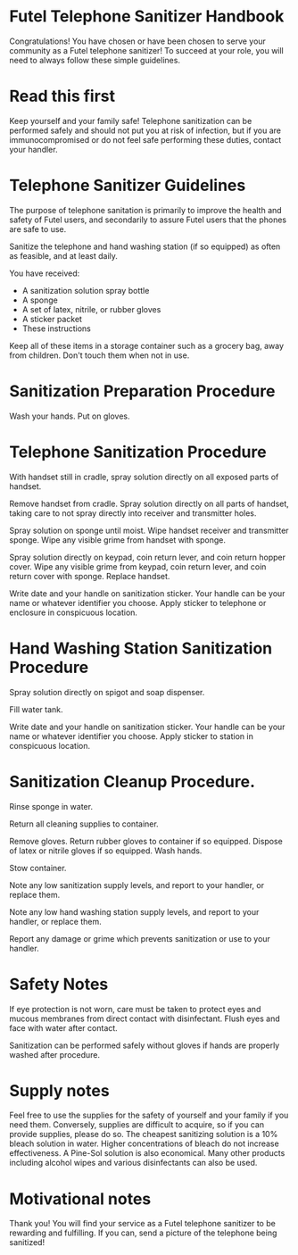 Futel Telephone Sanitizer Handbook
==

Congratulations! You have chosen or have been chosen to serve your community as a Futel telephone sanitizer! To succeed at your role, you will need to always follow these simple guidelines.

# Read this first

Keep yourself and your family safe! Telephone sanitization can be performed safely and should not put you at risk of infection, but if you are immunocompromised or do not feel safe performing these duties, contact your handler.

# Telephone Sanitizer Guidelines

The purpose of telephone sanitation is primarily to improve the health and safety of Futel users, and secondarily to assure Futel users that the phones are safe to use.

Sanitize the telephone and hand washing station (if so equipped) as often as feasible, and at least daily.

You have received:
- A sanitization solution spray bottle
- A sponge
- A set of latex, nitrile, or rubber gloves
- A sticker packet
- These instructions

Keep all of these items in a storage container such as a grocery bag, away from children. Don't touch them when not in use.

# Sanitization Preparation Procedure

Wash your hands. Put on gloves.

# Telephone Sanitization Procedure

With handset still in cradle, spray solution directly on all exposed parts of handset.

Remove handset from cradle. Spray solution directly on all parts of handset, taking care to not spray directly into receiver and transmitter holes.

Spray solution on sponge until moist. Wipe handset receiver and transmitter sponge. Wipe any visible grime from handset with sponge.

Spray solution directly on keypad, coin return lever, and coin return hopper cover. Wipe any visible grime from keypad, coin return lever, and coin return cover with sponge. Replace handset.

Write date and your handle on sanitization sticker. Your handle can be your name or whatever identifier you choose.  Apply sticker to telephone or enclosure in conspicuous location.

# Hand Washing Station Sanitization Procedure

Spray solution directly on spigot and soap dispenser.

Fill water tank.

Write date and your handle on sanitization sticker. Your handle can be your name or whatever identifier you choose. Apply sticker to station in conspicuous location.

# Sanitization Cleanup Procedure.

Rinse sponge in water.

Return all cleaning supplies to container.

Remove gloves. Return rubber gloves to container if so equipped. Dispose of latex or nitrile gloves if so equipped. Wash hands.

Stow container.

Note any low sanitization supply levels, and report to your handler, or replace them.

Note any low hand washing station supply levels, and report to your handler, or replace them.

Report any damage or grime which prevents sanitization or use to your handler.

# Safety Notes

If eye protection is not worn, care must be taken to protect eyes and mucous membranes from direct contact with disinfectant. Flush eyes and face with water after contact.

Sanitization can be performed safely without gloves if hands are properly washed after procedure.

# Supply notes

Feel free to use the supplies for the safety of yourself and your family if you need them. Conversely, supplies are difficult to acquire, so if you can provide supplies, please do so. The cheapest sanitizing solution is a 10% bleach solution in water. Higher concentrations of bleach do not increase effectiveness. A Pine-Sol solution is also economical. Many other products including alcohol wipes and various disinfectants can also be used.

# Motivational notes

Thank you! You will find your service as a Futel telephone sanitizer to be rewarding and fulfilling. If you can, send a picture of the telephone being sanitized!
